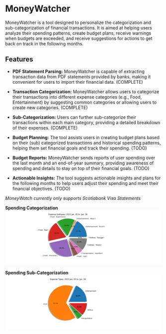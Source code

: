 # MoneyWatcher

MoneyWatcher is a tool designed to personalize the categorization and sub-categorization of financial transactions. It is aimed at helping users analyze their spending patterns, create budget plans, receive warnings when budgets are exceeded, and receive suggestions for actions to get back on track in the following months.

## Features

- **PDF Statement Parsing:** MoneyWatcher is capable of extracting transaction data from PDF statements provided by banks, making it convenient for users to import their financial data. (COMPLETE)

- **Transaction Categorization:** MoneyWatcher allows users to categorize their transactions into different expense categories (e.g., Food, Entertainment) by suggesting common categories or allowing users to create new categories. (COMPLETE)

- **Sub-Categorization:** Users can further sub-categorize their transactions within each main category, providing a detailed breakdown of their expenses. (COMPLETE)

- **Budget Planning:** The tool assists users in creating budget plans based on their (sub) categorized transactions and historical spending patterns, helping them set financial goals and track their spending. (TODO)

- **Budget Reports:** MoneyWatcher sends reports of user spending over the last month and an end-of-year summary, providing awareness of spending and details to stay on top of their financial goals. (TODO)

- **Actionable Insights:** The tool suggests actionable insights and plans for the following months to help users adjust their spending and meet their financial objectives. (TODO)


*MoneyWatch currently only supports Scotiabank Visa Statements*

**Spending Categorization**
![Project Logo](media/expenses.png)

**Spending Sub-Categorization**
![Project Logo](media/expenses_sub.png)
